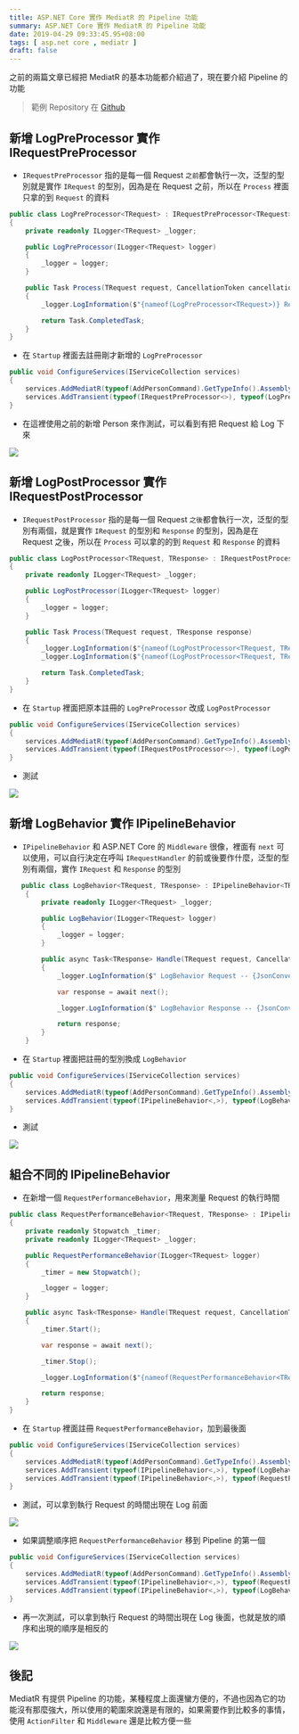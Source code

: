 ```yaml
---
title: ASP.NET Core 實作 MediatR 的 Pipeline 功能
summary: ASP.NET Core 實作 MediatR 的 Pipeline 功能
date: 2019-04-29 09:33:45.95+08:00
tags: [ asp.net core , mediatr ]
draft: false
---
```


之前的兩篇文章已經把 MediatR 的基本功能都介紹過了，現在要介紹 Pipeline 的功能

> 範例 Repository 在 [Github](https://github.com/cashwublog/TestMediatR)

## 新增 LogPreProcessor 實作 IRequestPreProcessor

- `IRequestPreProcessor` 指的是每一個 Request `之前`都會執行一次，泛型的型別就是實作 `IRequest` 的型別，因為是在 Request 之前，所以在 `Process` 裡面只拿的到 `Request` 的資料

```csharp
public class LogPreProcessor<TRequest> : IRequestPreProcessor<TRequest>
{
    private readonly ILogger<TRequest> _logger;

    public LogPreProcessor(ILogger<TRequest> logger)
    {
        _logger = logger;
    }

    public Task Process(TRequest request, CancellationToken cancellationToken)
    {
        _logger.LogInformation($"{nameof(LogPreProcessor<TRequest>)} Request -- {JsonConvert.SerializeObject(request)}");

        return Task.CompletedTask;
    }
}
```

- 在 `Startup` 裡面去註冊剛才新增的 `LogPreProcessor`

```csharp
public void ConfigureServices(IServiceCollection services)
{
    services.AddMediatR(typeof(AddPersonCommand).GetTypeInfo().Assembly);
    services.AddTransient(typeof(IRequestPreProcessor<>), typeof(LogPreProcessor<>));
}
```

- 在這裡使用之前的新增 Person 來作測試，可以看到有把 Request 給 Log 下來

![](/static/images/404.webp)

## 新增 LogPostProcessor 實作 IRequestPostProcessor

- `IRequestPostProcessor` 指的是每一個 Request `之後`都會執行一次，泛型的型別有兩個，就是實作 `IRequest` 的型別和 `Response` 的型別，因為是在 Request 之後，所以在 `Process` 可以拿的的到 `Request` 和 `Response` 的資料

```csharp
public class LogPostProcessor<TRequest, TResponse> : IRequestPostProcessor<TRequest, TResponse>
{
    private readonly ILogger<TRequest> _logger;

    public LogPostProcessor(ILogger<TRequest> logger)
    {
        _logger = logger;
    }

    public Task Process(TRequest request, TResponse response)
    {
        _logger.LogInformation($"{nameof(LogPostProcessor<TRequest, TRequest>)} Request -- {JsonConvert.SerializeObject(request)}");
        _logger.LogInformation($"{nameof(LogPostProcessor<TRequest, TResponse>)} Response -- {JsonConvert.SerializeObject(response)}");

        return Task.CompletedTask;
    }
}
```

- 在 `Startup` 裡面把原本註冊的 `LogPreProcessor` 改成 `LogPostProcessor`

```csharp
public void ConfigureServices(IServiceCollection services)
{
    services.AddMediatR(typeof(AddPersonCommand).GetTypeInfo().Assembly);
    services.AddTransient(typeof(IRequestPostProcessor<>), typeof(LogPostProcessor<>));
}
```

- 測試

![](/static/images/404.webp)

## 新增 LogBehavior 實作 IPipelineBehavior

- `IPipelineBehavior` 和 ASP.NET Core 的 `Middleware` 很像，裡面有 `next` 可以使用，可以自行決定在呼叫 `IRequestHandler` 的前或後要作什麼，泛型的型別有兩個，實作 `IRequest` 和 `Response` 的型別

```csharp
   public class LogBehavior<TRequest, TResponse> : IPipelineBehavior<TRequest, TResponse>
    {
        private readonly ILogger<TRequest> _logger;

        public LogBehavior(ILogger<TRequest> logger)
        {
            _logger = logger;
        }

        public async Task<TResponse> Handle(TRequest request, CancellationToken cancellationToken, RequestHandlerDelegate<TResponse> next)
        {
            _logger.LogInformation($" LogBehavior Request -- {JsonConvert.SerializeObject(request)}");

            var response = await next();

            _logger.LogInformation($" LogBehavior Response -- {JsonConvert.SerializeObject(response)}");

            return response;
        }
    }
```

- 在 `Startup` 裡面把註冊的型別換成 `LogBehavior`

```csharp
public void ConfigureServices(IServiceCollection services)
{
    services.AddMediatR(typeof(AddPersonCommand).GetTypeInfo().Assembly);
    services.AddTransient(typeof(IPipelineBehavior<,>), typeof(LogBehavior<,>));
}
```

- 測試

![](/static/images/404.webp)

## 組合不同的 IPipelineBehavior

- 在新增一個 `RequestPerformanceBehavior`，用來測量 Request 的執行時間

```csharp
public class RequestPerformanceBehavior<TRequest, TResponse> : IPipelineBehavior<TRequest, TResponse>
{
    private readonly Stopwatch _timer;
    private readonly ILogger<TRequest> _logger;

    public RequestPerformanceBehavior(ILogger<TRequest> logger)
    {
        _timer = new Stopwatch();

        _logger = logger;
    }

    public async Task<TResponse> Handle(TRequest request, CancellationToken cancellationToken, RequestHandlerDelegate<TResponse> next)
    {
        _timer.Start();

        var response = await next();

        _timer.Stop();

        _logger.LogInformation($"{nameof(RequestPerformanceBehavior<TRequest, TRequest>)} running time - {_timer.ElapsedMilliseconds}");

        return response;
    }
}
```

- 在 `Startup` 裡面註冊 `RequestPerformanceBehavior`，加到最後面

```csharp
public void ConfigureServices(IServiceCollection services)
{
    services.AddMediatR(typeof(AddPersonCommand).GetTypeInfo().Assembly);
    services.AddTransient(typeof(IPipelineBehavior<,>), typeof(LogBehavior<,>));
	services.AddTransient(typeof(IPipelineBehavior<,>), typeof(RequestPerformanceBehavior<,>));
}
```

- 測試，可以拿到執行 Request 的時間出現在 Log 前面

![](/static/images/404.webp)

- 如果調整順序把 `RequestPerformanceBehavior` 移到 Pipeline 的第一個

```csharp
public void ConfigureServices(IServiceCollection services)
{
    services.AddMediatR(typeof(AddPersonCommand).GetTypeInfo().Assembly);
	services.AddTransient(typeof(IPipelineBehavior<,>), typeof(RequestPerformanceBehavior<,>));
	services.AddTransient(typeof(IPipelineBehavior<,>), typeof(LogBehavior<,>));
}
```

- 再一次測試，可以拿到執行 Request 的時間出現在 Log 後面，也就是放的順序和出現的順序是相反的

![](/static/images/404.webp)

## 後記

MediatR 有提供 Pipeline 的功能，某種程度上面還蠻方便的，不過也因為它的功能沒有那麼強大，所以使用的範圍來說還是有限的，如果需要作到比較多的事情，使用 `ActionFilter` 和 `Middleware` 還是比較方便一些
